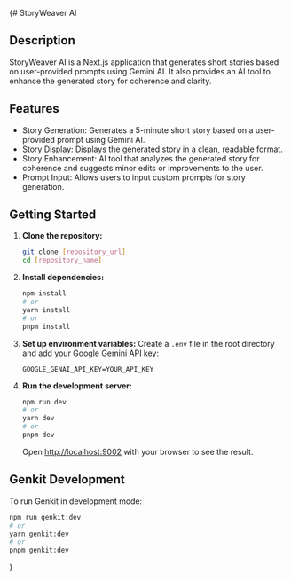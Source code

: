 {# StoryWeaver AI

## Description

StoryWeaver AI is a Next.js application that generates short stories based on user-provided prompts using Gemini AI. It also provides an AI tool to enhance the generated story for coherence and clarity.

## Features

-   Story Generation: Generates a 5-minute short story based on a user-provided prompt using Gemini AI.
-   Story Display: Displays the generated story in a clean, readable format.
-   Story Enhancement: AI tool that analyzes the generated story for coherence and suggests minor edits or improvements to the user.
-   Prompt Input: Allows users to input custom prompts for story generation.

## Getting Started

1.  **Clone the repository:**

    ```bash
    git clone [repository_url]
    cd [repository_name]
    ```

2.  **Install dependencies:**

    ```bash
    npm install
    # or
    yarn install
    # or
    pnpm install
    ```

3.  **Set up environment variables:**
    Create a `.env` file in the root directory and add your Google Gemini API key:

    ```
    GOOGLE_GENAI_API_KEY=YOUR_API_KEY
    ```

4.  **Run the development server:**

    ```bash
    npm run dev
    # or
    yarn dev
    # or
    pnpm dev
    ```

    Open [http://localhost:9002](http://localhost:9002) with your browser to see the result.

## Genkit Development

To run Genkit in development mode:

```bash
npm run genkit:dev
# or
yarn genkit:dev
# or
pnpm genkit:dev
```

} 